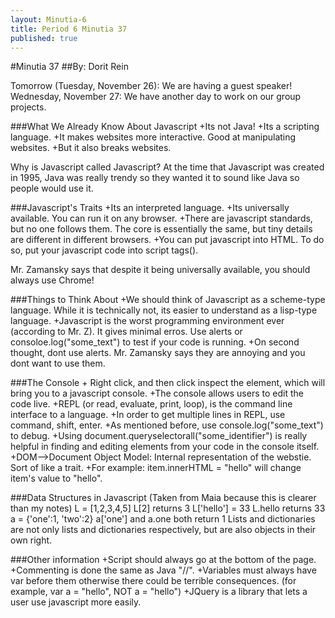 ```yaml
---
layout: Minutia-6
title: Period 6 Minutia 37
published: true
---
```


#Minutia 37
##By: Dorit Rein

Tomorrow (Tuesday, November 26): We are having a guest speaker!
Wednesday, November 27: We have another day to work on our group projects.

###What We Already Know About Javascript
	+Its not Java!
	+Its a scripting language.
	+It makes websites more interactive. Good at manipulating websites.
	+But it also breaks websites.

Why is Javascript called Javascript? At the time that Javascript was created in 1995, Java was really trendy so they wanted it to sound like Java so people would use it.

###Javascript's Traits
	+Its an interpreted language.
	+Its universally available. You can run it on any browser.
	+There are javascript standards, but no one follows them. The core is essentially the same, but tiny details are different in different browsers.
	+You can put javascript into HTML. To do so, put your javascript code into script tags(<script></script>).

Mr. Zamansky says that despite it being universally available, you should always use Chrome!

###Things to Think About 
    +We should think of Javascript as a scheme-type language. While it is technically not, its easier to understand as a lisp-type language.
    +Javascript is the worst programming environment ever (according to Mr. Z). It gives minimal erros. Use alerts or consoloe.log("some_text") to test if your code is running.
    +On second thought, dont use alerts. Mr. Zamansky says they are annoying and you dont want to use them.


###The Console
      + Right click, and then click inspect the element, which will bring you to a javascript console.
      +The console allows users to edit the code live.
      +REPL (or read, evaluate, print, loop), is the command line interface to a language.
      +In order to get multiple lines in REPL, use command, shift, enter.
      +As mentioned before, use console.log("some_text") to debug.
      +Using document.queryselectorall("some_identifier") is really helpful in finding and editing elements from your code in the console itself.
      +DOM-->Document Object Model: Internal representation of the webstie. Sort of like a trait.
      +For example: item.innerHTML = "hello" will change item's value to "hello". 

###Data Structures in Javascript (Taken from Maia because this is clearer than my notes)
L = [1,2,3,4,5]
L[2] returns 3
L['hello'] = 33
L.hello returns 33
a = {'one':1, 'two':2}
a['one'] and a.one both return 1
Lists and dictionaries are not only lists and dictionaries respectively, but are also objects in their own right.


###Other information
	 +Script should always go at the bottom of the page.
	 +Commenting is done the same as Java "//".
	 +Variables must always have var before them otherwise there could be terrible consequences. (for example, var a = "hello", NOT a = "hello")
	 +JQuery is a library that lets a user use javascript more easily.


